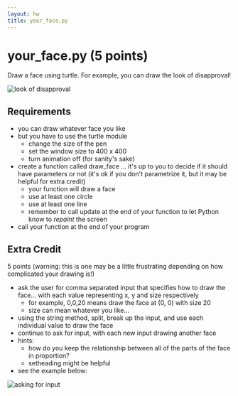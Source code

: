 ```yaml
---
layout: hw
title: your_face.py
---
```


your_face.py (5 points)
=====
Draw a face using turtle. For example, you can draw the look of disapproval!

![look of disapproval](http://foureyes.github.io/csci-ua.0002-spring2015-008/resources/img/turtle/your_face.png)

Requirements
-----

* you can draw whatever face you like
* but you have to use the turtle module
    * change the size of the pen 
    * set the window size to 400 x 400
    * turn animation off (for sanity's sake)
* create a function called draw_face ... it's up to you to decide if it should have parameters or not (it's ok if you don't parametrize it, but it may be helpful for extra credit)
    * your function will draw a face
    * use at least one circle
    * use at least one line
    * remember to call update at the end of your function to let Python know to _repaint_ the screen
* call your function at the end of your program

Extra Credit
-----
5 points (warning: this is one may be a little frustrating depending on how complicated your drawing is!)

* ask the user for comma separated input that specifies how to draw the face... with each value representing x, y and size respectively
    * for example, 0,0,20 means draw the face at (0, 0) with size 20
    * size can mean whatever you like... 
* using the string method, split, break up the input, and use each individual value to draw the face
* continue to ask for input, with each new input drawing another face
* hints:
    * how do you keep the relationship between all of the parts of the face in proportion?
    * setheading might be helpful
* see the example below:

![asking for input](http://foureyes.github.io/csci-ua.0002-spring2015-008/resources/img/turtle/your_face_ec.gif)

